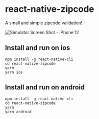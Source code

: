 # react-native-zipcode

A small and simple zipcode validation!

![Simulator Screen Shot - iPhone 12](https://user-images.githubusercontent.com/40633197/186430385-1118b1c5-06cb-4a40-9705-5ee0f2128325.png)

## Install and run on ios
```
npm install -g react-native-cli
cd react-native-zipcode
yarn
yarn ios
```

## Install and run on android
```
npm install -g react-native-cli
cd react-native-zipcode
yarn
yarn android
```
